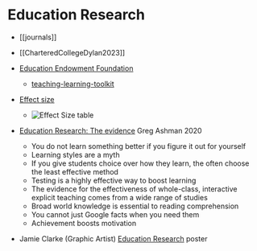 Education Research
==================

* [[journals]]
* [[CharteredCollegeDylan2023]]

* [Education Endowment Foundation](https://educationendowmentfoundation.org.uk/)
    * [teaching-learning-toolkit](https://educationendowmentfoundation.org.uk/education-evidence/teaching-learning-toolkit)
* [Effect size](https://www.simplypsychology.org/effect-size.html)
    * ![Effect Size table](https://www.simplypsychology.org/cohen-d.jpg)


* [Education Research: The evidence](https://gregashman.wordpress.com/2020/11/13/education-research-the-evidence/) Greg Ashman 2020
    * You do not learn something better if you figure it out for yourself
    * Learning styles are a myth
    * If you give students choice over how they learn, the often choose the least effective method
    * Testing is a highly effective way to boost learning
    * The evidence for the effectiveness of whole-class, interactive explicit teaching comes from a wide range of studies
    * Broad world knowledge is essential to reading comprehension
    * You cannot just Google facts when you need them
    * Achievement boosts motivation
* Jamie Clarke (Graphic Artist) [Education Research](https://www.jamieleeclark.com/graphics) poster


